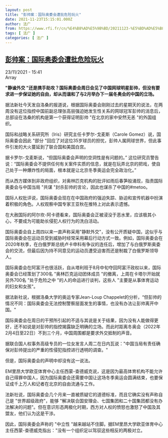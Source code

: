```yaml
---
layout: post
title: "彭帅案：国际奥委会遭批危险玩火"
date: 2021-11-23T15:15:01.000Z
author: 法广
from: https://www.rfi.fr/cn/%E4%B8%AD%E5%9B%BD/20211123-%E5%BD%AD%E5%B8%85%E6%A1%88-%E5%9B%BD%E9%99%85%E5%A5%A5%E5%A7%94%E4%BC%9A%E9%81%AD%E6%89%B9%E5%8D%B1%E9%99%A9%E7%8E%A9%E7%81%AB
tags: [ 法广 ]
categories: [ 法广 ]
---
```

<!--1637680501000-->
[彭帅案：国际奥委会遭批危险玩火](https://www.rfi.fr/cn/%E4%B8%AD%E5%9B%BD/20211123-%E5%BD%AD%E5%B8%85%E6%A1%88-%E5%9B%BD%E9%99%85%E5%A5%A5%E5%A7%94%E4%BC%9A%E9%81%AD%E6%89%B9%E5%8D%B1%E9%99%A9%E7%8E%A9%E7%81%AB)
------

<div>
<div>23/11/2021 - 15:41</div>Array<p><strong>                    "静谧外交 "还是携手助攻？国际奥委会周日会见了中国网球明星彭帅，但没有要求进一步保证她的自由，却从而谐和了与2月举办下一届冬奥会的中国的立场。                </strong></p><div >                    <p>据法新社今天发自洛桑的报道说，根据国际奥委会刚刚过去的星期天的说法，在两周没有这位指控中国前副总理张高丽强迫她发生性关系的网球冠军彭帅的消息后，总部设在洛桑的机构是第一个获得证明彭帅 "在北京的家中安然无恙 "的外国组织。</p><p>国际和战略关系研究所（Iris）研究主任卡罗尔-戈麦斯（Carole Gomez）说，国际奥委会因此 "部分 "回应了对这位35岁球员的担忧，彭帅人属网球世界，但此事件引发的大火蔓延到了联合国和美国白宫。</p><p>据卡罗尔-戈麦斯说，“但国际奥委会声明的空洞性是有问题的。” 这位研究员警告说：“国际奥委会不提供任何有关案件实质的信息，就是在玩弄北京的把戏，使自己处于一种爆炸性的局面，根本就是让北京冬季奥运会完全政治化。”</p><p>而从西方媒体到非政府组织，对奥林匹克机构的批评如雨后春笋般涌现，指责国际奥委会与中国当局 "共谋 "封杀彭帅的言论，因此也谋杀了中国的#metoo。</p><p>国际人权批评说，国际奥委会现在在中国政府的强迫失踪、胁迫和宣传机器中扮演着积极的角色。人权观察中国专家王亚秋在推特上对此表示遗憾。</p><p>在大赦国际的阿尔坎-阿卡德看来，国际奥委会正被浸没于恶水里，应该极其小心，不要成为可能助长侵犯人权行为的洗白活动。</p><p>国际奥委会自上周四以来一直声称采用"静默外交"，没有公开质疑中国，这似乎与国际奥委会在运动员受到威胁时经常采用幕后行动方式一致。例如，国际奥委会在2020年秋季，在白俄罗斯总统卢卡申科有争议的连任后，增加了与白俄罗斯奥委会的交流，但最后因为持不同意见的运动员遭受迫害而还是制裁了白俄罗斯领导人。</p><p>国际奥委会在阿富汗也很活跃，自从塔利班于8月中旬夺回阿富汗政权以来，国际奥委会已经策划了300名 "奥林匹克运动团体成员 "的撤离，上周在卡塔尔开始就另外700名 "处于危险之中 "的人的命运进行谈判，这些人 "主要是从事体育运动的妇女和女孩"。</p><p>据法新社说，根据洛桑大学的奥运专家Jean-Loup Chappelet的分析，“但彭帅的情况不同：国际奥委会无法控制警察层面发生的事情，也没有办法让彭帅离开中国。"</p><p>国际奥委会在周日的干预所引起的不适与其说是关于结果，因为没有人能做得更好，还不如说是对彭帅的指控揭露缺乏明确的立场。而此时距离冬奥会（2022年2月4日至22日）不到三个月，中国周围都是要求外交抵制的声音。</p><p>据联合国人权事务高级专员的一位女发言人周二在日内瓦说："中国当局有责任确保对彭帅提出的严重的性侵犯指控进行透明的调查。"</p><p>但是，国际奥委会的声明中却没有这一说法。</p><p>EM里昂大学欧亚体育中心主任西蒙-查德威克说，这是因为最高体育机构不能允许自己得罪中国人，因为国际奥委会还需要中国让这场冬季奥运会圆满结束，也要保证成千上万人和记者在北京的自由流通与工作。</p><p>法新社说，国际奥委会几个月来一直被质疑它的道德标准，而且它确实没有声称自己是 "世界超级政府"，能够 "解决联合国安理会、七国集团和二十国集团都没有办法解决的问题"。但在意识形态两极化时期，西方对人权的愤怒也激怒了中国及其盟友，他们认为这是干涉。</p><p>因此，国际奥委会声称的 "中立性 "越来越站不住脚。据EM里昂大学欧亚体育中心主任西蒙-查德威克指出："没有一个组织足以驾驭这些相反的两极对立。</p>                                            <div data-selfpromo-newsletter>    </div>    <div data-selfpromo-app>    </div>                </div>
</div>
